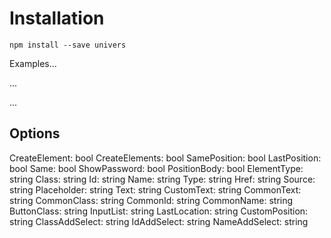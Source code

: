 # Installation

`npm install --save univers`

Examples...

...

...

## Options

CreateElement: bool
CreateElements: bool
SamePosition: bool
LastPosition: bool
Same: bool
ShowPassword: bool
PositionBody: bool
ElementType: string
Class: string
Id: string
Name: string
Type: string
Href: string
Source: string
Placeholder: string
Text: string
CustomText: string
CommonText: string
CommonClass: string
CommonId: string
CommonName: string
ButtonClass: string
InputList: string
LastLocation: string
CustomPosition: string
ClassAddSelect: string
IdAddSelect: string
NameAddSelect: string